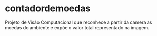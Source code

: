 # contadordemoedas
Projeto de Visão Computacional que reconhece a partir da camera as moedas do ambiente e expõe o valor total representado na imagem.
